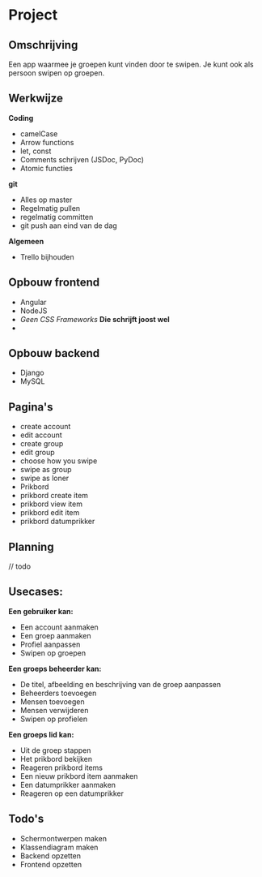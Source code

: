 # Project

## Omschrijving
Een app waarmee je groepen kunt vinden door te swipen. Je kunt ook als persoon swipen op groepen. 


## Werkwijze
**Coding**
- camelCase
- Arrow functions
- let, const
- Comments schrijven (JSDoc, PyDoc)
- Atomic functies

**git**
- Alles op master
- Regelmatig pullen
- regelmatig committen
- git push aan eind van de dag

**Algemeen**
- Trello bijhouden

## Opbouw frontend
- Angular
- NodeJS
- *Geen CSS Frameworks* **Die schrijft joost wel**
- 

## Opbouw backend
- Django
- MySQL

## Pagina's
- create account
- edit account
- create group
- edit group
- choose how you swipe
- swipe as group
- swipe as loner
- Prikbord
- prikbord create item
- prikbord view item
- prikbord edit item
- prikbord datumprikker

## Planning
// todo

## Usecases:
**Een gebruiker kan:**
- Een account aanmaken
- Een groep aanmaken
- Profiel aanpassen
- Swipen op groepen

**Een groeps beheerder kan:**
- De titel, afbeelding en beschrijving van de groep aanpassen
- Beheerders toevoegen
- Mensen toevoegen
- Mensen verwijderen
- Swipen op profielen

**Een groeps lid kan:**
- Uit de groep stappen
- Het prikbord bekijken
- Reageren prikbord items
- Een nieuw prikbord item aanmaken
- Een datumprikker aanmaken
- Reageren op een datumprikker

## Todo's
- Schermontwerpen maken
- Klassendiagram maken
- Backend opzetten
- Frontend opzetten

